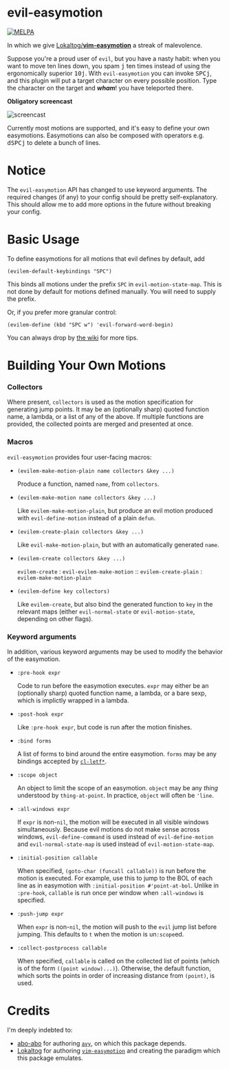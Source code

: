 evil-easymotion
===============
[![MELPA](http://melpa.org/packages/evil-easymotion-badge.svg)](http://melpa.org/#/evil-easymotion)

In which we give [Lokaltog/**vim-easymotion**](https://github.com/Lokaltog/vim-easymotion) a streak of malevolence.

Suppose you're a proud user of `evil`, but you have a nasty habit: when you want to move ten lines down, you spam <kbd>j</kbd> ten times instead of using the ergonomically superior <kbd>10</kbd><kbd>j</kbd>. With `evil-easymotion` you can invoke <kbd>SPC</kbd><kbd>j</kbd>, and this plugin will put a target character on every possible position. Type the character on the target and **_wham_**! you have teleported there.

**Obligatory screencast**

![screencast](img/evil-easymotion-demo.gif)

Currently most motions are supported, and it's easy to define your own easymotions. Easymotions can also be composed with operators e.g. <kbd>d</kbd><kbd>SPC</kbd><kbd>j</kbd> to delete a bunch of lines.

Notice
======
The `evil-easymotion` API has changed to use keyword arguments. The required changes (if any) to your config should be pretty self-explanatory. This should allow me to add more options in the future without breaking your config.

Basic Usage
===========
To define easymotions for all motions that evil defines by default, add
```emacs
(evilem-default-keybindings "SPC")
```
This binds all motions under the prefix `SPC` in `evil-motion-state-map`. This is not done by default for motions defined manually. You will need to supply the prefix.

Or, if you prefer more granular control:
```emacs
(evilem-define (kbd "SPC w") 'evil-forward-word-begin)
```

You can always drop by [the wiki](https://github.com/PythonNut/evil-easymotion/wiki) for more tips.


Building Your Own Motions
=========================

### Collectors

Where present, `collectors` is used as the motion specification for generating jump points. It may be an (optionally sharp) quoted function name, a lambda, or a list of any of the above. If multiple functions are provided, the collected points are merged and presented at once.

### Macros

`evil-easymotion` provides four user-facing macros:


* `(evilem-make-motion-plain name collectors &key ...)`

    Produce a function, named `name`, from `collectors`.

* `(evilem-make-motion name collectors &key ...)`

    Like `evilem-make-motion-plain`, but produce an evil motion produced with `evil-define-motion` instead of a plain `defun`.

* `(evilem-create-plain collectors &key ...)`

    Like `evil-make-motion-plain`, but with an automatically generated `name`.

* `(evilem-create collectors &key ...)`

    `evilem-create` : `evil-evilem-make-motion` :: `evilem-create-plain` : `evilem-make-motion-plain`


* `(evilem-define key collectors)`

    Like `evilem-create`, but also bind the generated function to `key` in the relevant maps (either `evil-normal-state` or `evil-motion-state`, depending on other flags).

### Keyword arguments

In addition, various keyword arguments may be used to modify the behavior of the easymotion.

* `:pre-hook expr`

    Code to run before the easymotion executes. `expr` may either be an (optionally sharp) quoted function name, a lambda, or a bare sexp, which is implictly wrapped in a lambda.

* `:post-hook expr`

    Like `:pre-hook expr`, but code is run after the motion finishes.

* `:bind forms`

    A list of forms to bind around the entire easymotion. `forms` may be any bindings accepted by [`cl-letf*`](http://www.gnu.org/software/emacs/manual/html_node/cl/Modify-Macros.html).

* `:scope object`

    An object to limit the scope of an easymotion. `object` may be any *thing* understood by `thing-at-point`. In practice, `object` will often be `'line`.

* `:all-windows expr`

    If `expr` is non-`nil`, the motion will be executed in all visible windows simultaneously. Because evil motions do not make sense across windows, `evil-define-command` is used instead of `evil-define-motion` and `evil-normal-state-map` is used instead of `evil-motion-state-map`.

* `:initial-position callable`

    When specified, `(goto-char (funcall callable))` is run before the motion is executed. For example, use this to jump to the BOL of each line as in easymotion with `:initial-position #'point-at-bol`. Unlike in `:pre-hook`, `callable` is run once per window when `:all-windows` is specified.

* `:push-jump expr` 

    When `expr` is non-`nil`, the motion will push to the `evil` jump list before jumping. This defaults to `t` when the motion is un`:scope`ed.

* `:collect-postprocess callable`

    When specified, `callable` is called on the collected list of points (which is of the form `((point window)...)`). Otherwise, the default function, which sorts the points in order of increasing distance from `(point)`, is used.

Credits
=======
I'm deeply indebted to:
* [abo-abo](https://github.com/abo-abo) for authoring [`avy`](https://github.com/abo-abo/avy), on which this package depends.
* [Lokaltog](https://github.com/Lokaltog) for authoring [`vim-easymotion`](https://github.com/Lokaltog/vim-easymotion) and creating the paradigm which this package emulates.

